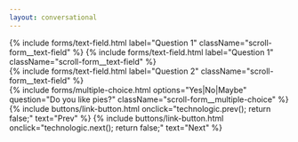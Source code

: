 ```yaml
---
layout: conversational
---
```


<form class="scroll-form__form">

<div class="scroll-form__questionset">
  <section class="scroll-form__question">
    {% include forms/text-field.html label="Question 1" className="scroll-form__text-field" %}
    {% include forms/text-field.html label="Question 1" className="scroll-form__text-field" %}
  </section>
</div>

<div class="scroll-form__questionset">
  <section class="scroll-form__question">
    {% include forms/text-field.html label="Question 2" className="scroll-form__text-field" %}
  </section>
</div>

<div class="scroll-form__questionset">
  <section class="scroll-form__question">
    {% include forms/multiple-choice.html options="Yes|No|Maybe" question="Do you like pies?" className="scroll-form__multiple-choice" %}
  </section>
</div>

<footer class="scroll-form__footer">
  <div class="wrapper">
    {% include buttons/link-button.html onclick="technologic.prev(); return false;" text="Prev" %}
    {% include buttons/link-button.html onclick="technologic.next(); return false;" text="Next" %}
  </div>
</footer>

</form>
